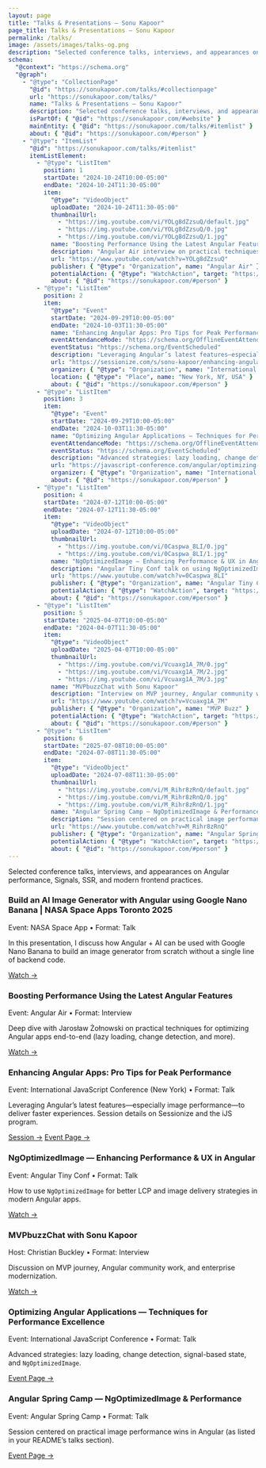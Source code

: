 ```yaml
---
layout: page
title: "Talks & Presentations – Sonu Kapoor"
page_title: Talks & Presentations – Sonu Kapoor
permalink: /talks/
image: /assets/images/talks-og.png
description: "Selected conference talks, interviews, and appearances on Angular performance, Signals, SSR, and modern frontend practices."
schema:
  "@context": "https://schema.org"
  "@graph":
    - "@type": "CollectionPage"
      "@id": "https://sonukapoor.com/talks/#collectionpage"
      url: "https://sonukapoor.com/talks/"
      name: "Talks & Presentations – Sonu Kapoor"
      description: "Selected conference talks, interviews, and appearances on Angular performance, Signals, SSR, and modern frontend practices."
      isPartOf: { "@id": "https://sonukapoor.com/#website" }
      mainEntity: { "@id": "https://sonukapoor.com/talks/#itemlist" }
      about: { "@id": "https://sonukapoor.com/#person" }
    - "@type": "ItemList"
      "@id": "https://sonukapoor.com/talks/#itemlist"
      itemListElement:
        - "@type": "ListItem"
          position: 1
          startDate: "2024-10-24T10:00-05:00"
          endDate: "2024-10-24T11:30-05:00"
          item:
            "@type": "VideoObject"
            uploadDate: "2024-10-24T11:30-05:00"
            thumbnailUrl: 
              - "https://img.youtube.com/vi/YOLg8dZzsuQ/default.jpg"
              - "https://img.youtube.com/vi/YOLg8dZzsuQ/0.jpg"
              - "https://img.youtube.com/vi/YOLg8dZzsuQ/1.jpg"
            name: "Boosting Performance Using the Latest Angular Features"
            description: "Angular Air interview on practical techniques for optimizing Angular apps end-to-end."
            url: "https://www.youtube.com/watch?v=YOLg8dZzsuQ"
            publisher: { "@type": "Organization", name: "Angular Air" }
            potentialAction: { "@type": "WatchAction", target: "https://www.youtube.com/watch?v=YOLg8dZzsuQ" }
            about: { "@id": "https://sonukapoor.com/#person" }
        - "@type": "ListItem"
          position: 2
          item:
            "@type": "Event"
            startDate: "2024-09-29T10:00-05:00"
            endDate: "2024-10-03T11:30-05:00"
            name: "Enhancing Angular Apps: Pro Tips for Peak Performance"
            eventAttendanceMode: "https://schema.org/OfflineEventAttendanceMode"
            eventStatus: "https://schema.org/EventScheduled"
            description: "Leveraging Angular’s latest features—especially image performance—to deliver faster experiences."
            url: "https://sessionize.com/s/sonu-kapoor/enhancing-angular-apps-pro-tips-for-peak-performan/127878/"
            organizer: { "@type": "Organization", name: "International JavaScript Conference (iJS)" }
            location: { "@type": "Place", name: "New York, NY, USA" }
            about: { "@id": "https://sonukapoor.com/#person" }
        - "@type": "ListItem"
          position: 3
          item:
            "@type": "Event"
            startDate: "2024-09-29T10:00-05:00"
            endDate: "2024-10-03T11:30-05:00"
            name: "Optimizing Angular Applications — Techniques for Performance Excellence"
            eventAttendanceMode: "https://schema.org/OfflineEventAttendanceMode"
            eventStatus: "https://schema.org/EventScheduled"
            description: "Advanced strategies: lazy loading, change detection, signal-based state, and NgOptimizedImage."
            url: "https://javascript-conference.com/angular/optimizing-angular-applications-performance-excellence/"
            organizer: { "@type": "Organization", name: "International JavaScript Conference (iJS)" }
            about: { "@id": "https://sonukapoor.com/#person" }
        - "@type": "ListItem"
          position: 4
          startDate: "2024-07-12T10:00-05:00"
          endDate: "2024-07-12T11:30-05:00"
          item:
            "@type": "VideoObject"
            uploadDate: "2024-07-12T10:00-05:00"
            thumbnailUrl:
              - "https://img.youtube.com/vi/0Caspwa_8LI/0.jpg"
              - "https://img.youtube.com/vi/0Caspwa_8LI/1.jpg"
            name: "NgOptimizedImage — Enhancing Performance & UX in Angular"
            description: "Angular Tiny Conf talk on using NgOptimizedImage for better LCP and image delivery."
            url: "https://www.youtube.com/watch?v=0Caspwa_8LI"
            publisher: { "@type": "Organization", name: "Angular Tiny Conf" }
            potentialAction: { "@type": "WatchAction", target: "https://www.youtube.com/watch?v=0Caspwa_8LI" }
            about: { "@id": "https://sonukapoor.com/#person" }
        - "@type": "ListItem"
          position: 5
          startDate: "2025-04-07T10:00-05:00"
          endDate: "2024-04-07T11:30-05:00"
          item:
            "@type": "VideoObject"
            uploadDate: "2025-04-07T10:00-05:00"
            thumbnailUrl: 
              - "https://img.youtube.com/vi/Vcuaxg1A_7M/0.jpg"
              - "https://img.youtube.com/vi/Vcuaxg1A_7M/2.jpg"
              - "https://img.youtube.com/vi/Vcuaxg1A_7M/3.jpg"
            name: "MVPbuzzChat with Sonu Kapoor"
            description: "Interview on MVP journey, Angular community work, and enterprise modernization."
            url: "https://www.youtube.com/watch?v=Vcuaxg1A_7M"
            publisher: { "@type": "Organization", name: "MVP Buzz" }
            potentialAction: { "@type": "WatchAction", target: "https://www.youtube.com/watch?v=Vcuaxg1A_7M" }
            about: { "@id": "https://sonukapoor.com/#person" }
        - "@type": "ListItem"
          position: 6
          startDate: "2025-07-08T10:00-05:00"
          endDate: "2024-07-08T11:30-05:00"
          item:
            "@type": "VideoObject"
            uploadDate: "2024-07-08T11:30-05:00"
            thumbnailUrl: 
              - "https://img.youtube.com/vi/M_Rihr8zRnQ/default.jpg"
              - "https://img.youtube.com/vi/M_Rihr8zRnQ/0.jpg"
              - "https://img.youtube.com/vi/M_Rihr8zRnQ/1.jpg"
            name: "Angular Spring Camp — NgOptimizedImage & Performance"
            description: "Session centered on practical image performance wins in Angular."
            url: "https://www.youtube.com/watch?v=M_Rihr8zRnQ"
            publisher: { "@type": "Organization", name: "Angular Spring Camp" }
            potentialAction: { "@type": "WatchAction", target: "https://www.youtube.com/watch?v=M_Rihr8zRnQ" }
            about: { "@id": "https://sonukapoor.com/#person" }
---
```


<p class="muted">
  Selected conference talks, interviews, and appearances on Angular performance, Signals, SSR, and modern frontend practices.
</p>

<div class="cards">

  <div class="card">
    <h3>Build an AI Image Generator with Angular using Google Nano Banana | NASA Space Apps Toronto 2025</h3>
    <div class="card-meta">Event: NASA Space App • Format: Talk</div>
    <p class="card-desc">
      In this presentation, I discuss how Angular + AI can be used with Google Nano Banana to build an image generator from scratch without a single line of backend code.
    </p>
    <div class="card-actions">
      <a href="https://www.youtube.com/watch?v=aa4VKh0uy-o" target="_blank" rel="noopener">Watch →</a>
    </div>
  </div>

  <div class="card">
    <h3>Boosting Performance Using the Latest Angular Features</h3>
    <div class="card-meta">Event: Angular Air • Format: Interview</div>
    <p class="card-desc">
      Deep dive with Jarosław Żołnowski on practical techniques for optimizing Angular apps end-to-end (lazy loading, change detection, and more). 
    </p>
    <div class="card-actions">
      <a href="https://www.youtube.com/watch?v=YOLg8dZzsuQ" target="_blank" rel="noopener">Watch →</a>
    </div>
  </div>

  <div class="card">
    <h3>Enhancing Angular Apps: Pro Tips for Peak Performance</h3>
    <div class="card-meta">Event: International JavaScript Conference (New York) • Format: Talk</div>
    <p class="card-desc">
      Leveraging Angular’s latest features—especially image performance—to deliver faster experiences. Session details on Sessionize and the iJS program. 
    </p>
    <div class="card-actions">
      <a href="https://sessionize.com/s/sonu-kapoor/enhancing-angular-apps-pro-tips-for-peak-performan/127878/" target="_blank" rel="noopener">Session →</a>
      <a href="https://javascript-conference.com/angular/optimizing-angular-applications-performance-excellence/" target="_blank" rel="noopener">Event Page →</a>
    </div>
  </div>

  <div class="card">
    <h3>NgOptimizedImage — Enhancing Performance & UX in Angular</h3>
    <div class="card-meta">Event: Angular Tiny Conf • Format: Talk</div>
    <p class="card-desc">
      How to use <code>NgOptimizedImage</code> for better LCP and image delivery strategies in modern Angular apps.
    </p>
    <div class="card-actions">
      <a href="https://www.youtube.com/watch?v=0Caspwa_8LI" target="_blank" rel="noopener">Watch →</a>
    </div>
  </div>

  <div class="card">
    <h3>MVPbuzzChat with Sonu Kapoor</h3>
    <div class="card-meta">Host: Christian Buckley • Format: Interview</div>
    <p class="card-desc">
      Discussion on MVP journey, Angular community work, and enterprise modernization.
    </p>
    <div class="card-actions">
      <a href="https://www.youtube.com/watch?v=Vcuaxg1A_7M" target="_blank" rel="noopener">Watch →</a>
    </div>
  </div>

  <div class="card">
    <h3>Optimizing Angular Applications — Techniques for Performance Excellence</h3>
    <div class="card-meta">Event: International JavaScript Conference • Format: Talk</div>
    <p class="card-desc">
      Advanced strategies: lazy loading, change detection, signal-based state, and <code>NgOptimizedImage</code>.
    </p>
    <div class="card-actions">
      <a href="https://javascript-conference.com/angular/optimizing-angular-applications-performance-excellence/" target="_blank" rel="noopener">Event Page →</a>
    </div>
  </div>

  <div class="card">
    <h3>Angular Spring Camp — NgOptimizedImage & Performance</h3>
    <div class="card-meta">Event: Angular Spring Camp • Format: Talk</div>
    <p class="card-desc">
      Session centered on practical image performance wins in Angular (as listed in your README’s talks section).
    </p>
    <div class="card-actions">
      <a href="https://www.youtube.com/watch?v=M_Rihr8zRnQ" target="_blank" rel="noopener">Event Page →</a>
    </div>
  </div>
</div>

